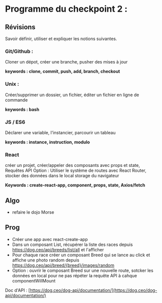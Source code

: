 # Programme du checkpoint 2 :

## Révisions

Savoir définir, utiliser et expliquer les notions suivantes.

### Git/Github :

Cloner un dépot, créer une branche, pusher des mises à jour

**keywords : clone, commit, push, add, branch, checkout**

### Unix :

Créer/supprimer un dossier, un fichier, éditer un fichier en ligne de commande

**keywords : bash**

### JS / ES6

Déclarer une variable, l'instancier, parcourir un tableau

**keywords : instance, instruction, modulo**

### React

créer un projet, créer/appeler des composants avec props et state, Requêtes API
Option : Utiliser le système de routes avec React Router, stocker des données dans le local storage du navigateur

**Keywords : create-react-app, component, props, state, Axios/fetch**

## Algo

* refaire le dojo Morse

## Prog

* Créer une app avec react-create-app
* Dans un composant List, récupérer la liste des races depuis https://dog.ceo/api/breeds/list/all et l'afficher
* Pour chaque race créer un composant Breed qui se lance au click et affiche une photo random depuis https://dog.ceo/api/breed/{breed}/images/random
* Option : ouvrir le composant Breed sur une nouvelle route, sotcker les données en local pour ne pas répéter la requête API à cahque componentWillMount

Doc d'API : [https://dog.ceo/dog-api/documentation/](https://dog.ceo/dog-api/documentation/)
